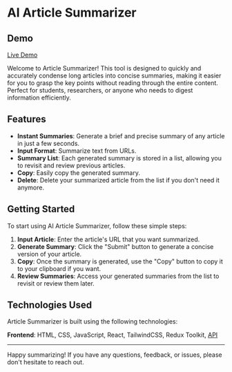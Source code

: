 # AI Article Summarizer

## Demo

[Live Demo](https://coruscating-licorice-4d3333.netlify.app/)

Welcome to Article Summarizer! This tool is designed to quickly and accurately condense long articles into concise summaries, making it easier for you to grasp the key points without reading through the entire content. Perfect for students, researchers, or anyone who needs to digest information efficiently.

## Features

- **Instant Summaries**: Generate a brief and precise summary of any article in just a few seconds.
- **Input Format**: Summarize text from URLs.
- **Summary List**: Each generated summary is stored in a list, allowing you to revisit and review previous articles.
- **Copy**: Easily copy the generated summary.
- **Delete**: Delete your summarized article from the list if you don't need it anymore.

## Getting Started

To start using AI Article Summarizer, follow these simple steps:

1. **Input Article**: Enter the article's URL that you want summarized.
2. **Generate Summary**: Click the "Submit" button to generate a concise version of your article.
3. **Copy**: Once the summary is generated, use the "Copy" button to copy it to your clipboard if you want.
4. **Review Summaries**: Access your generated summaries from the list to revisit or review them later.

## Technologies Used

Article Summarizer is built using the following technologies:

**Frontend**: HTML, CSS, JavaScript, React, TailwindCSS, Redux Toolkit, [API](https://rapidapi.com/restyler/api/article-extractor-and-summarizer)

---

Happy summarizing! If you have any questions, feedback, or issues, please don't hesitate to reach out.
